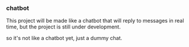 ### chatbot
This project will be made like a chatbot that will reply to messages in real time, but the project is still under development.

so it's not like a chatbot yet, just a dummy chat.


